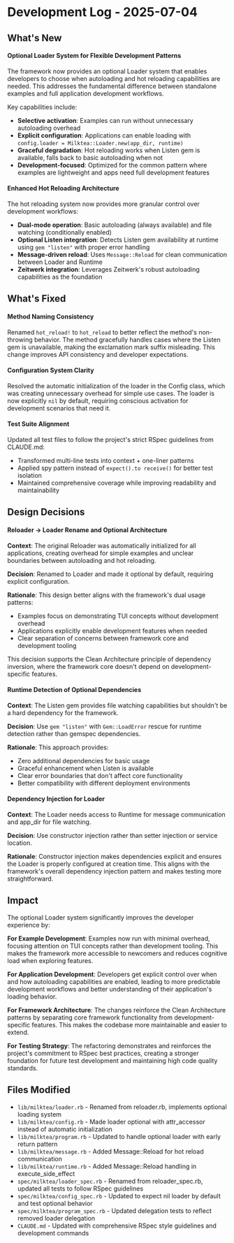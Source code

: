 # Development Log - 2025-07-04

## What's New

#### Optional Loader System for Flexible Development Patterns
The framework now provides an optional Loader system that enables developers to choose when autoloading and hot reloading capabilities are needed. This addresses the fundamental difference between standalone examples and full application development workflows.

Key capabilities include:
- **Selective activation**: Examples can run without unnecessary autoloading overhead
- **Explicit configuration**: Applications can enable loading with `config.loader = Milktea::Loader.new(app_dir, runtime)`
- **Graceful degradation**: Hot reloading works when Listen gem is available, falls back to basic autoloading when not
- **Development-focused**: Optimized for the common pattern where examples are lightweight and apps need full development features

#### Enhanced Hot Reloading Architecture
The hot reloading system now provides more granular control over development workflows:

- **Dual-mode operation**: Basic autoloading (always available) and file watching (conditionally enabled)
- **Optional Listen integration**: Detects Listen gem availability at runtime using `gem "listen"` with proper error handling
- **Message-driven reload**: Uses `Message::Reload` for clean communication between Loader and Runtime
- **Zeitwerk integration**: Leverages Zeitwerk's robust autoloading capabilities as the foundation

## What's Fixed

#### Method Naming Consistency
Renamed `hot_reload!` to `hot_reload` to better reflect the method's non-throwing behavior. The method gracefully handles cases where the Listen gem is unavailable, making the exclamation mark suffix misleading. This change improves API consistency and developer expectations.

#### Configuration System Clarity
Resolved the automatic initialization of the loader in the Config class, which was creating unnecessary overhead for simple use cases. The loader is now explicitly `nil` by default, requiring conscious activation for development scenarios that need it.

#### Test Suite Alignment
Updated all test files to follow the project's strict RSpec guidelines from CLAUDE.md:
- Transformed multi-line tests into context + one-liner patterns
- Applied spy pattern instead of `expect().to receive()` for better test isolation
- Maintained comprehensive coverage while improving readability and maintainability

## Design Decisions

#### Reloader → Loader Rename and Optional Architecture
**Context**: The original Reloader was automatically initialized for all applications, creating overhead for simple examples and unclear boundaries between autoloading and hot reloading.

**Decision**: Renamed to Loader and made it optional by default, requiring explicit configuration.

**Rationale**: This design better aligns with the framework's dual usage patterns:
- Examples focus on demonstrating TUI concepts without development overhead
- Applications explicitly enable development features when needed
- Clear separation of concerns between framework core and development tooling

This decision supports the Clean Architecture principle of dependency inversion, where the framework core doesn't depend on development-specific features.

#### Runtime Detection of Optional Dependencies
**Context**: The Listen gem provides file watching capabilities but shouldn't be a hard dependency for the framework.

**Decision**: Use `gem "listen"` with `Gem::LoadError` rescue for runtime detection rather than gemspec dependencies.

**Rationale**: This approach provides:
- Zero additional dependencies for basic usage
- Graceful enhancement when Listen is available
- Clear error boundaries that don't affect core functionality
- Better compatibility with different deployment environments

#### Dependency Injection for Loader
**Context**: The Loader needs access to Runtime for message communication and app_dir for file watching.

**Decision**: Use constructor injection rather than setter injection or service location.

**Rationale**: Constructor injection makes dependencies explicit and ensures the Loader is properly configured at creation time. This aligns with the framework's overall dependency injection pattern and makes testing more straightforward.

## Impact

The optional Loader system significantly improves the developer experience by:

**For Example Development**: Examples now run with minimal overhead, focusing attention on TUI concepts rather than development tooling. This makes the framework more accessible to newcomers and reduces cognitive load when exploring features.

**For Application Development**: Developers get explicit control over when and how autoloading capabilities are enabled, leading to more predictable development workflows and better understanding of their application's loading behavior.

**For Framework Architecture**: The changes reinforce the Clean Architecture patterns by separating core framework functionality from development-specific features. This makes the codebase more maintainable and easier to extend.

**For Testing Strategy**: The refactoring demonstrates and reinforces the project's commitment to RSpec best practices, creating a stronger foundation for future test development and maintaining high code quality standards.

## Files Modified

- `lib/milktea/loader.rb` - Renamed from reloader.rb, implements optional loading system
- `lib/milktea/config.rb` - Made loader optional with attr_accessor instead of automatic initialization
- `lib/milktea/program.rb` - Updated to handle optional loader with early return pattern
- `lib/milktea/message.rb` - Added Message::Reload for hot reload communication
- `lib/milktea/runtime.rb` - Added Message::Reload handling in execute_side_effect
- `spec/milktea/loader_spec.rb` - Renamed from reloader_spec.rb, updated all tests to follow RSpec guidelines
- `spec/milktea/config_spec.rb` - Updated to expect nil loader by default and test optional behavior
- `spec/milktea/program_spec.rb` - Updated delegation tests to reflect removed loader delegation
- `CLAUDE.md` - Updated with comprehensive RSpec style guidelines and development commands